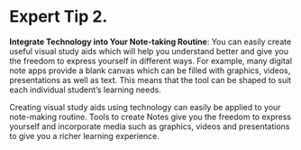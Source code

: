 # Expert Tip 2.

__Integrate Technology into Your Note-taking Routine__: You can easily create useful visual study aids which will help you understand better and give you the freedom to express yourself in different ways. For example, many digital note apps provide a blank canvas which can be filled with graphics, videos, presentations as well as text. This means that the tool can be shaped to suit each individual student’s learning needs.

Creating visual study aids using technology can easily be applied to your note-making routine. Tools to create Notes give you the freedom to express yourself and incorporate media such as graphics, videos and presentations to give you a richer learning experience.
